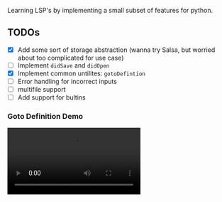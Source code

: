 Learning LSP's by implementing a small subset of features for python. 


## TODOs

- [x] Add some sort of storage abstraction (wanna try Salsa, but worried about too complicated for use case)
- [ ] Implement `didSave` and `didOpen` 
- [x] Implement common untilites: `gotoDefintion`  
- [ ] Error handling for incorrect inputs
- [ ] multifile support
- [ ] Add support for bultins

### Goto Definition Demo
<video controls src="20250120-1805-09.3046809.mp4" title="Title"></video>